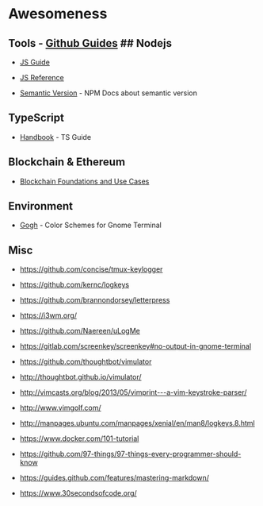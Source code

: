 # Awesomeness

## Tools - [Github Guides](https://guides.github.com/) ## Nodejs

- [JS Guide](https://developer.mozilla.org/en-US/docs/Web/JavaScript/Guide)

- [JS Reference](https://developer.mozilla.org/en-US/docs/Web/JavaScript/Reference)

- [Semantic Version](https://docs.npmjs.com/about-semantic-versioning) - NPM Docs about semantic version

## TypeScript

- [Handbook](https://www.staging-typescript.org/docs/handbook/) - TS Guide

## Blockchain & Ethereum

- [Blockchain Foundations and Use Cases](https://www.coursera.org/learn/blockchain-foundations-and-use-cases)

## Environment

- [Gogh](https://mayccoll.github.io/Gogh/) - Color Schemes for Gnome Terminal

## Misc

- https://github.com/concise/tmux-keylogger

- https://github.com/kernc/logkeys

- https://github.com/brannondorsey/letterpress

- https://i3wm.org/

- https://github.com/Naereen/uLogMe

- https://gitlab.com/screenkey/screenkey#no-output-in-gnome-terminal

- https://github.com/thoughtbot/vimulator

- http://thoughtbot.github.io/vimulator/

- http://vimcasts.org/blog/2013/05/vimprint---a-vim-keystroke-parser/

- http://www.vimgolf.com/

- http://manpages.ubuntu.com/manpages/xenial/en/man8/logkeys.8.html

- https://www.docker.com/101-tutorial

- https://github.com/97-things/97-things-every-programmer-should-know

- https://guides.github.com/features/mastering-markdown/

- https://www.30secondsofcode.org/
